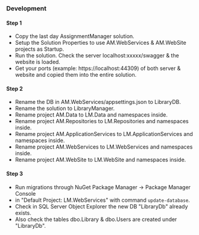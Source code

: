 ### Development
#### Step 1
- Copy the last day AssignmentManager solution.
- Setup the Solution Properties to use AM.WebServices & AM.WebSite projects as Startup.
- Run the solution. Check the server localhost:xxxxx/swagger & the website is loaded.
- Get your ports (example: https://localhost:44309) of both server & website and copied them into the entire solution.
#### Step 2
- Rename the DB in AM.WebServices/appsettings.json to LibraryDB.
- Rename the solution to LibraryManager.
- Rename project AM.Data to LM.Data and namespaces inside.
- Rename project AM.Repositories to LM.Repositories and namespaces inside.
- Rename project AM.ApplicationServices to LM.ApplicationServices and namespaces inside.
- Rename project AM.WebServices to LM.WebServices and namespaces inside.
- Rename project AM.WebSite to LM.WebSite and namespaces inside.
#### Step 3
- Run migrations through NuGet Package Manager -> Package Manager Console
- in "Default Project: LM.WebServices" with command `update-database`.
- Check in SQL Server Object Explorer the new DB "LibraryDb" already exists.
- Also check the tables dbo.Library & dbo.Users are created under "LibraryDb". 